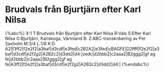 # Brudvals från Bjurtjärn efter Karl Nilsa

{%abc%}
X:1
T:Brudvals från Bjurtjärn efter Karl Nilsa
R:Vals
S:Efter Karl Nilsa
O:Bjurtjärn, Karlskoga, Värmland
B:
Z:ABC-transkribering av Per Saxholm
M:3/4
L:1/8
K:D
A2|f3ff2|f2e2f2|a3baf|d3cdf|e3fed|c2B2A2|e3fed|cBAGFE|D2ffff|f2e2f2|a3baf|d3cdf|e2f2g2|A2B2c2|d3dd2|d4:|zedc|d2bbb2|c2aaa2|B2ggg2|gf ag fe|d2bbb2|c2aaa2|B2ggg2|gf ag fe|A3ff2|f2e2f2|a3baf|d3cdf|e2f2g2|A2B2c2|d3dd2|d4:| 
{%endabc%}
